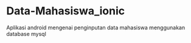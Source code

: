 # Data-Mahasiswa_ionic
Aplikasi android mengenai penginputan data mahasiswa menggunakan database mysql
